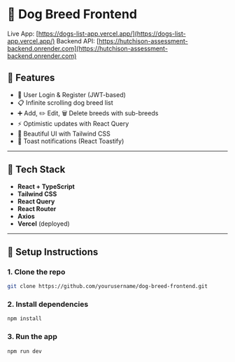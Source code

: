 # 🐾 Dog Breed Frontend

Live App: [https://dogs-list-app.vercel.app/](https://dogs-list-app.vercel.app/)
Backend API: [https://hutchison-assessment-backend.onrender.com](https://hutchison-assessment-backend.onrender.com)

## 🚀 Features

- 🔐 User Login & Register (JWT-based)
- 📋 Infinite scrolling dog breed list
- ➕ Add, ✏️ Edit, 🗑️ Delete breeds with sub-breeds
- ⚡ Optimistic updates with React Query
- 🌈 Beautiful UI with Tailwind CSS
- 🍞 Toast notifications (React Toastify)

---

## 🧠 Tech Stack

- **React + TypeScript**
- **Tailwind CSS**
- **React Query**
- **React Router**
- **Axios**
- **Vercel** (deployed)

---

## 🧪 Setup Instructions

### 1. Clone the repo

```bash
git clone https://github.com/yourusername/dog-breed-frontend.git
```
### 2. Install dependencies
```bash
npm install
```
### 3. Run the app
```bash
npm run dev
```
